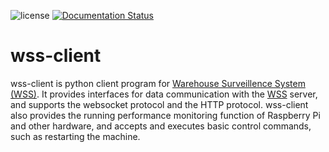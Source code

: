 ![license](https://img.shields.io/github/license/Haozheng-Li/wss-client)
[![Documentation Status](https://readthedocs.org/projects/wss-client/badge/?version=latest)](https://wss-client.readthedocs.io/en/latest/?badge=latest)

# wss-client

wss-client is python client program for [Warehouse Surveillence System (WSS)](https://wssweb.net/). It provides interfaces for data communication with the [WSS](https://wssweb.net/) server, and supports the websocket protocol and the HTTP protocol. wss-client also provides the running performance monitoring function of Raspberry Pi and other hardware, and accepts and executes basic control commands, such as restarting the machine.

